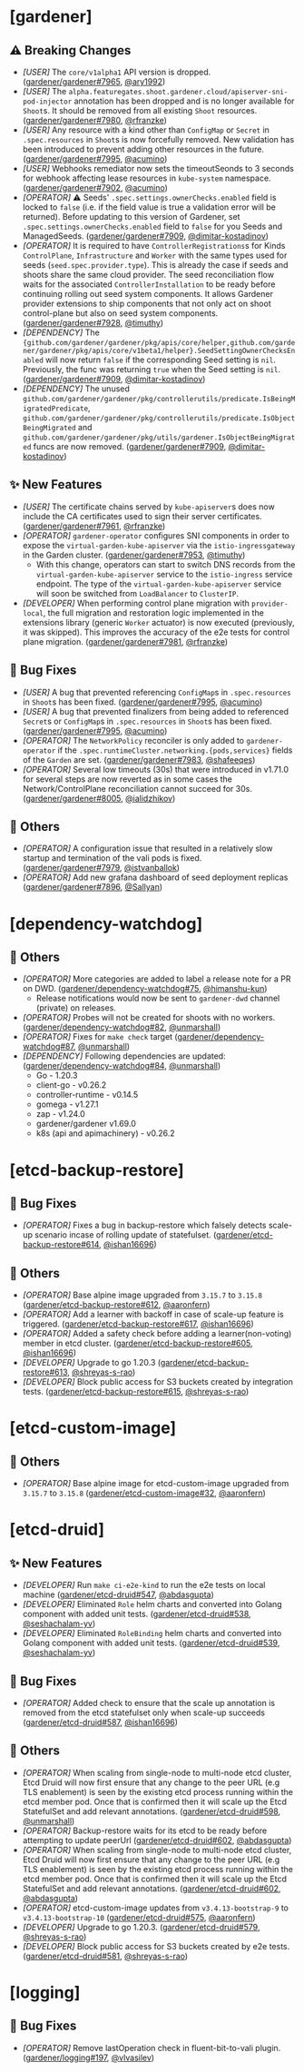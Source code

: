 # [gardener]
## ⚠️ Breaking Changes
* *[USER]* The `core/v1alpha1` API version is dropped. ([gardener/gardener#7965](https://github.com/gardener/gardener/pull/7965), [@ary1992](https://github.com/ary1992))
* *[USER]* The `alpha.featuregates.shoot.gardener.cloud/apiserver-sni-pod-injector` annotation has been dropped and is no longer available for `Shoot`s. It should be removed from all existing `Shoot` resources. ([gardener/gardener#7980](https://github.com/gardener/gardener/pull/7980), [@rfranzke](https://github.com/rfranzke))
* *[USER]* Any resource with a kind other than `ConfigMap` or `Secret` in `.spec.resources` in `Shoot`s is now forcefully removed. New validation has been introduced to prevent adding other resources in the future. ([gardener/gardener#7995](https://github.com/gardener/gardener/pull/7995), [@acumino](https://github.com/acumino))
* *[USER]* Webhooks remediator now sets the timeoutSeonds to 3 seconds for webhook affecting lease resources in `kube-system` namespace. ([gardener/gardener#7902](https://github.com/gardener/gardener/pull/7902), [@acumino](https://github.com/acumino))
* *[OPERATOR]* ⚠️ Seeds' `.spec.settings.ownerChecks.enabled` field is locked to `false` (i.e. if the field value is true a validation error will be returned). Before updating to this version of Gardener, set `.spec.settings.ownerChecks.enabled` field to `false` for you Seeds and ManagedSeeds. ([gardener/gardener#7909](https://github.com/gardener/gardener/pull/7909), [@dimitar-kostadinov](https://github.com/dimitar-kostadinov))
* *[OPERATOR]* It is required to have `ControllerRegistrations`s for Kinds `ControlPlane`, `Infrastructure` and `Worker` with the same types used for seeds (`seed.spec.provider.type`). This is already the case if seeds and shoots share the same cloud provider. The seed reconciliation flow waits for the associated `ControllerInstallation` to be ready before continuing rolling out seed system components. It allows Gardener provider extensions to ship components that not only act on shoot control-plane but also on seed system components. ([gardener/gardener#7928](https://github.com/gardener/gardener/pull/7928), [@timuthy](https://github.com/timuthy))
* *[DEPENDENCY]* The `{github.com/gardener/gardener/pkg/apis/core/helper,github.com/gardener/gardener/pkg/apis/core/v1beta1/helper}.SeedSettingOwnerChecksEnabled` will now return `false` if the corresponding Seed setting is `nil`. Previously, the func was returning `true` when the Seed setting is `nil`. ([gardener/gardener#7909](https://github.com/gardener/gardener/pull/7909), [@dimitar-kostadinov](https://github.com/dimitar-kostadinov))
* *[DEPENDENCY]* The unused `github.com/gardener/gardener/pkg/controllerutils/predicate.IsBeingMigratedPredicate`, `github.com/gardener/gardener/pkg/controllerutils/predicate.IsObjectBeingMigrated` and `github.com/gardener/gardener/pkg/utils/gardener.IsObjectBeingMigrated` funcs are now removed. ([gardener/gardener#7909](https://github.com/gardener/gardener/pull/7909), [@dimitar-kostadinov](https://github.com/dimitar-kostadinov))
## ✨ New Features
* *[USER]* The certificate chains served by `kube-apiserver`s does now include the CA certificates used to sign their server certificates. ([gardener/gardener#7961](https://github.com/gardener/gardener/pull/7961), [@rfranzke](https://github.com/rfranzke))
* *[OPERATOR]* `gardener-operator` configures SNI components in order to expose the `virtual-garden-kube-apiserver` via the `istio-ingressgateway` in the Garden cluster. ([gardener/gardener#7953](https://github.com/gardener/gardener/pull/7953), [@timuthy](https://github.com/timuthy))
  * With this change, operators can start to switch DNS records from the `virtual-garden-kube-apiserver` service to the `istio-ingress` service endpoint. The type of the `virtual-garden-kube-apiserver` service will soon be switched from `LoadBalancer` to `ClusterIP`.
* *[DEVELOPER]* When performing control plane migration with `provider-local`, the full migration and restoration logic implemented in the extensions library (generic `Worker` actuator) is now executed (previously, it was skipped). This improves the accuracy of the e2e tests for control plane migration. ([gardener/gardener#7981](https://github.com/gardener/gardener/pull/7981), [@rfranzke](https://github.com/rfranzke))
## 🐛 Bug Fixes
* *[USER]* A bug that prevented referencing `ConfigMap`s in `.spec.resources` in `Shoot`s has been fixed. ([gardener/gardener#7995](https://github.com/gardener/gardener/pull/7995), [@acumino](https://github.com/acumino))
* *[USER]* A bug that prevented finalizers from being added to referenced `Secret`s or `ConfigMap`s in `.spec.resources` in `Shoot`s has been fixed. ([gardener/gardener#7995](https://github.com/gardener/gardener/pull/7995), [@acumino](https://github.com/acumino))
* *[OPERATOR]* The `NetworkPolicy` reconciler is only added to `gardener-operator` if the `.spec.runtimeCluster.networking.{pods,services}` fields of the `Garden` are set. ([gardener/gardener#7983](https://github.com/gardener/gardener/pull/7983), [@shafeeqes](https://github.com/shafeeqes))
* *[OPERATOR]* Several low timeouts (30s) that were introduced in v1.71.0 for several steps are now reverted as in some cases the Network/ControlPlane reconciliation cannot succeed for 30s. ([gardener/gardener#8005](https://github.com/gardener/gardener/pull/8005), [@ialidzhikov](https://github.com/ialidzhikov))
## 🏃 Others
* *[OPERATOR]* A configuration issue that resulted in a relatively slow startup and termination of the vali pods is fixed. ([gardener/gardener#7979](https://github.com/gardener/gardener/pull/7979), [@istvanballok](https://github.com/istvanballok))
* *[OPERATOR]* Add new grafana dashboard of seed deployment replicas ([gardener/gardener#7896](https://github.com/gardener/gardener/pull/7896), [@Sallyan](https://github.com/Sallyan))
# [dependency-watchdog]
## 🏃 Others
* *[OPERATOR]* More categories are added to label a release note for a PR on DWD. ([gardener/dependency-watchdog#75](https://github.com/gardener/dependency-watchdog/pull/75), [@himanshu-kun](https://github.com/himanshu-kun))
  * Release notifications would now be sent to `gardener-dwd` channel (private) on releases.
* *[OPERATOR]* Probes will not be created for shoots with no workers. ([gardener/dependency-watchdog#82](https://github.com/gardener/dependency-watchdog/pull/82), [@unmarshall](https://github.com/unmarshall))
* *[OPERATOR]* Fixes for `make check` target ([gardener/dependency-watchdog#87](https://github.com/gardener/dependency-watchdog/pull/87), [@unmarshall](https://github.com/unmarshall))
* *[DEPENDENCY]* Following dependencies are updated: ([gardener/dependency-watchdog#84](https://github.com/gardener/dependency-watchdog/pull/84), [@unmarshall](https://github.com/unmarshall))
  * Go - 1.20.3
  * client-go - v0.26.2
  * controller-runtime - v0.14.5
  * gomega - v1.27.1
  * zap - v1.24.0
  * gardener/gardener v1.69.0
  * k8s (api and apimachinery) - v0.26.2
# [etcd-backup-restore]
## 🐛 Bug Fixes
* *[OPERATOR]* Fixes a bug in backup-restore which falsely detects scale-up scenario incase of rolling update of statefulset. ([gardener/etcd-backup-restore#614](https://github.com/gardener/etcd-backup-restore/pull/614), [@ishan16696](https://github.com/ishan16696))
## 🏃 Others
* *[OPERATOR]* Base alpine image upgraded from `3.15.7` to `3.15.8` ([gardener/etcd-backup-restore#612](https://github.com/gardener/etcd-backup-restore/pull/612), [@aaronfern](https://github.com/aaronfern))
* *[OPERATOR]* Add a learner with backoff in case of scale-up feature is triggered. ([gardener/etcd-backup-restore#617](https://github.com/gardener/etcd-backup-restore/pull/617), [@ishan16696](https://github.com/ishan16696))
* *[OPERATOR]* Added a safety check before adding a learner(non-voting) member in etcd cluster. ([gardener/etcd-backup-restore#605](https://github.com/gardener/etcd-backup-restore/pull/605), [@ishan16696](https://github.com/ishan16696))
* *[DEVELOPER]* Upgrade to go 1.20.3 ([gardener/etcd-backup-restore#613](https://github.com/gardener/etcd-backup-restore/pull/613), [@shreyas-s-rao](https://github.com/shreyas-s-rao))
* *[DEVELOPER]* Block public access for S3 buckets created by integration tests. ([gardener/etcd-backup-restore#615](https://github.com/gardener/etcd-backup-restore/pull/615), [@shreyas-s-rao](https://github.com/shreyas-s-rao))
# [etcd-custom-image]
## 🏃 Others
* *[OPERATOR]* Base alpine image for etcd-custom-image upgraded from `3.15.7` to `3.15.8` ([gardener/etcd-custom-image#32](https://github.com/gardener/etcd-custom-image/pull/32), [@aaronfern](https://github.com/aaronfern))
# [etcd-druid]
## ✨ New Features
* *[DEVELOPER]* Run `make ci-e2e-kind` to run the e2e tests on local machine ([gardener/etcd-druid#547](https://github.com/gardener/etcd-druid/pull/547), [@abdasgupta](https://github.com/abdasgupta))
* *[DEVELOPER]* Eliminated `Role` helm charts and converted into Golang component with added unit tests. ([gardener/etcd-druid#538](https://github.com/gardener/etcd-druid/pull/538), [@seshachalam-yv](https://github.com/seshachalam-yv))
* *[DEVELOPER]* Eliminated `RoleBinding` helm charts and converted into Golang component with added unit tests. ([gardener/etcd-druid#539](https://github.com/gardener/etcd-druid/pull/539), [@seshachalam-yv](https://github.com/seshachalam-yv))
## 🐛 Bug Fixes
* *[OPERATOR]* Added check to ensure that the scale up annotation is removed from the etcd statefulset only when scale-up succeeds ([gardener/etcd-druid#587](https://github.com/gardener/etcd-druid/pull/587), [@ishan16696](https://github.com/ishan16696))
## 🏃 Others
* *[OPERATOR]* When scaling from single-node to multi-node etcd cluster, Etcd Druid will now first ensure that any change to the peer URL (e.g TLS enablement)  is seen by the existing etcd process running within the etcd member pod. Once that is confirmed then it will scale up the Etcd StatefulSet and add relevant annotations. ([gardener/etcd-druid#598](https://github.com/gardener/etcd-druid/pull/598), [@unmarshall](https://github.com/unmarshall))
* *[OPERATOR]* Backup-restore waits for its etcd to be ready before attempting to update peerUrl ([gardener/etcd-druid#602](https://github.com/gardener/etcd-druid/pull/602), [@abdasgupta](https://github.com/abdasgupta))
* *[OPERATOR]* When scaling from single-node to multi-node etcd cluster, Etcd Druid will now first ensure that any change to the peer URL (e.g TLS enablement)  is seen by the existing etcd process running within the etcd member pod. Once that is confirmed then it will scale up the Etcd StatefulSet and add relevant annotations. ([gardener/etcd-druid#602](https://github.com/gardener/etcd-druid/pull/602), [@abdasgupta](https://github.com/abdasgupta))
* *[OPERATOR]* etcd-custom-image updates from `v3.4.13-bootstrap-9` to `v3.4.13-bootstrap-10` ([gardener/etcd-druid#575](https://github.com/gardener/etcd-druid/pull/575), [@aaronfern](https://github.com/aaronfern))
* *[DEVELOPER]* Upgrade to go 1.20.3. ([gardener/etcd-druid#579](https://github.com/gardener/etcd-druid/pull/579), [@shreyas-s-rao](https://github.com/shreyas-s-rao))
* *[DEVELOPER]* Block public access for S3 buckets created by e2e tests. ([gardener/etcd-druid#581](https://github.com/gardener/etcd-druid/pull/581), [@shreyas-s-rao](https://github.com/shreyas-s-rao))
# [logging]
## 🐛 Bug Fixes
* *[OPERATOR]* Remove lastOperation check in fluent-bit-to-vali plugin. ([gardener/logging#197](https://github.com/gardener/logging/pull/197), [@vlvasilev](https://github.com/vlvasilev))